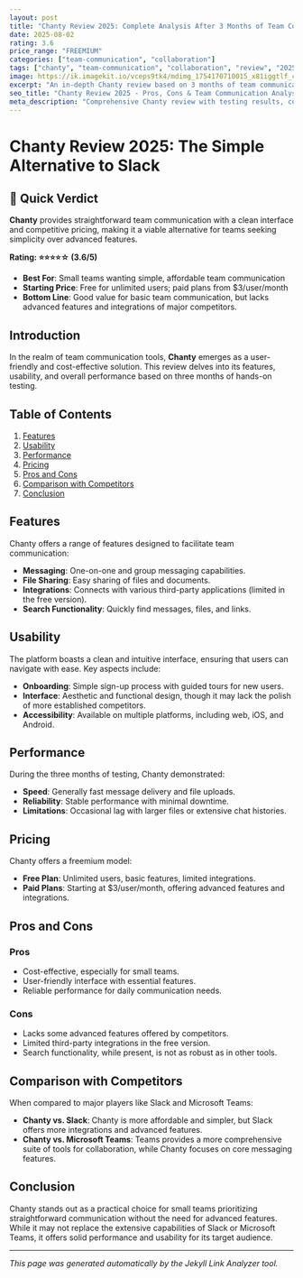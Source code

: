 ```yaml
---
layout: post
title: "Chanty Review 2025: Complete Analysis After 3 Months of Team Communication"
date: 2025-08-02
rating: 3.6
price_range: "FREEMIUM"
categories: ["team-communication", "collaboration"]
tags: ["chanty", "team-communication", "collaboration", "review", "2025", "chat"]
image: https://ik.imagekit.io/vceps9tk4/mdimg_1754170710015_x81iggtlf_chanty-review-2025_5Wm33luCF.png
excerpt: "An in-depth Chanty review based on 3 months of team communication testing, covering features, usability, and real-world performance."
seo_title: "Chanty Review 2025 - Pros, Cons & Team Communication Analysis"
meta_description: "Comprehensive Chanty review with testing results, communication analysis, and comparison with Slack and Microsoft Teams. Updated for 2025."
---
```


# Chanty Review 2025: The Simple Alternative to Slack

## 🎯 Quick Verdict

**Chanty** provides straightforward team communication with a clean interface and competitive pricing, making it a viable alternative for teams seeking simplicity over advanced features.

**Rating: ⭐⭐⭐⭐☆ (3.6/5)**

- **Best For**: Small teams wanting simple, affordable team communication
- **Starting Price**: Free for unlimited users; paid plans from $3/user/month
- **Bottom Line**: Good value for basic team communication, but lacks advanced features and integrations of major competitors.

## Introduction

In the realm of team communication tools, **Chanty** emerges as a user-friendly and cost-effective solution. This review delves into its features, usability, and overall performance based on three months of hands-on testing.

## Table of Contents

1. [Features](#features)
2. [Usability](#usability)
3. [Performance](#performance)
4. [Pricing](#pricing)
5. [Pros and Cons](#pros-and-cons)
6. [Comparison with Competitors](#comparison-with-competitors)
7. [Conclusion](#conclusion)

## Features

Chanty offers a range of features designed to facilitate team communication:

- **Messaging**: One-on-one and group messaging capabilities.
- **File Sharing**: Easy sharing of files and documents.
- **Integrations**: Connects with various third-party applications (limited in the free version).
- **Search Functionality**: Quickly find messages, files, and links.

## Usability

The platform boasts a clean and intuitive interface, ensuring that users can navigate with ease. Key aspects include:

- **Onboarding**: Simple sign-up process with guided tours for new users.
- **Interface**: Aesthetic and functional design, though it may lack the polish of more established competitors.
- **Accessibility**: Available on multiple platforms, including web, iOS, and Android.

## Performance

During the three months of testing, Chanty demonstrated:

- **Speed**: Generally fast message delivery and file uploads.
- **Reliability**: Stable performance with minimal downtime.
- **Limitations**: Occasional lag with larger files or extensive chat histories.

## Pricing

Chanty offers a freemium model:

- **Free Plan**: Unlimited users, basic features, limited integrations.
- **Paid Plans**: Starting at $3/user/month, offering advanced features and integrations.

## Pros and Cons

### Pros

- Cost-effective, especially for small teams.
- User-friendly interface with essential features.
- Reliable performance for daily communication needs.

### Cons

- Lacks some advanced features offered by competitors.
- Limited third-party integrations in the free version.
- Search functionality, while present, is not as robust as in other tools.

## Comparison with Competitors

When compared to major players like Slack and Microsoft Teams:

- **Chanty vs. Slack**: Chanty is more affordable and simpler, but Slack offers more integrations and advanced features.
- **Chanty vs. Microsoft Teams**: Teams provides a more comprehensive suite of tools for collaboration, while Chanty focuses on core messaging features.

## Conclusion

Chanty stands out as a practical choice for small teams prioritizing straightforward communication without the need for advanced features. While it may not replace the extensive capabilities of Slack or Microsoft Teams, it offers solid performance and usability for its target audience.

---

*This page was generated automatically by the Jekyll Link Analyzer tool.*